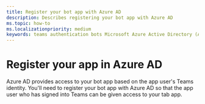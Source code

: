 ```yaml
---
title: Register your bot app with Azure AD
description: Describes registering your bot app with Azure AD
ms.topic: how-to
ms.localizationpriority: medium
keywords: teams authentication bots Microsoft Azure Active Directory (Azure AD) access token SSO tenancy scope 
---
```

# Register your app in Azure AD

Azure AD provides access to your bot app based on the app user's Teams identity. You'll need to register your bot app with Azure AD so that the app user who has signed into Teams can be given access to your tab app.
